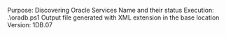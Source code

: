 Purpose: Discovering Oracle Services Name and their status
Execution: .\oradb.ps1
Output file generated with XML extension in the base location
Version: 1DB.07
